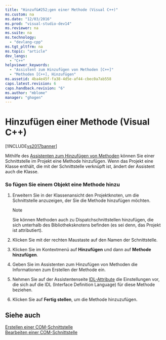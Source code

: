 ```yaml
---
title: "Hinzuf&#252;gen einer Methode (Visual C++)"
ms.custom: na
ms.date: "12/03/2016"
ms.prod: "visual-studio-dev14"
ms.reviewer: na
ms.suite: na
ms.technology: 
  - "devlang-cpp"
ms.tgt_pltfrm: na
ms.topic: "article"
dev_langs: 
  - "C++"
helpviewer_keywords: 
  - "Assistent zum Hinzufügen von Methoden [C++]"
  - "Methoden [C++], Hinzufügen"
ms.assetid: 4ba4e45f-fa38-4d5e-af44-cbec0a7ab558
caps.latest.revision: 6
caps.handback.revision: "6"
ms.author: "mblome"
manager: "ghogen"
---
```

# Hinzuf&#252;gen einer Methode (Visual C++)
[!INCLUDE[vs2017banner](../assembler/inline/includes/vs2017banner.md)]

Mithilfe des [Assistenten zum Hinzufügen von Methoden](../ide/add-method-wizard.md) können Sie einer Schnittstelle im Projekt eine Methode hinzufügen.  Wenn das Projekt eine Klasse enthält, die mit der Schnittstelle verknüpft ist, ändert der Assistent auch die Klasse.  
  
### So fügen Sie einem Objekt eine Methode hinzu  
  
1.  Erweitern Sie in der Klassenansicht den Projektknoten, um die Schnittstelle anzuzeigen, der Sie die Methode hinzufügen möchten.  
  
    > [!NOTE]
    >  Sie können Methoden auch zu Dispatchschnittstellen hinzufügen, die sich unterhalb des Bibliotheksknotens befinden \(es sei denn, das Projekt ist attributiert\).  
  
2.  Klicken Sie mit der rechten Maustaste auf den Namen der Schnittstelle.  
  
3.  Klicken Sie im Kontextmenü auf **Hinzufügen** und dann auf **Methode hinzufügen**.  
  
4.  Geben Sie im Assistenten zum Hinzufügen von Methoden die Informationen zum Erstellen der Methode ein.  
  
5.  Nehmen Sie auf der Assistentenseite [IDL\-Attribute](../ide/idl-attributes-add-method-wizard.md) die Einstellungen vor, die sich auf die IDL \(Interface Definition Language\) für diese Methode beziehen.  
  
6.  Klicken Sie auf **Fertig stellen**, um die Methode hinzuzufügen.  
  
## Siehe auch  
 [Erstellen einer COM\-Schnittstelle](../ide/creating-a-com-interface-visual-cpp.md)   
 [Bearbeiten einer COM\-Schnittstelle](../ide/editing-a-com-interface.md)
